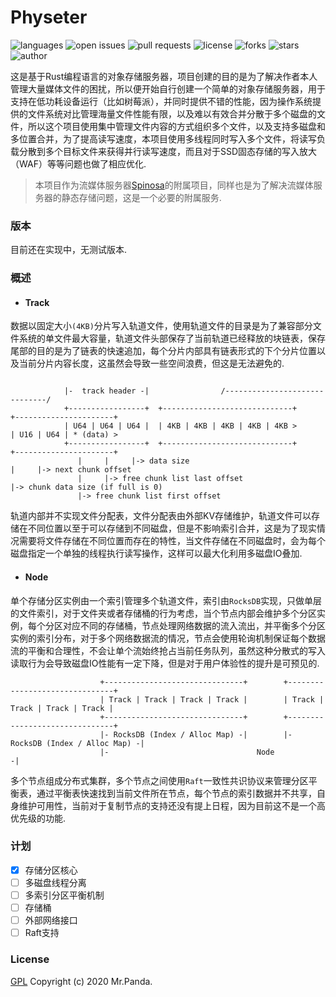 # Physeter

![languages](https://img.shields.io/github/languages/top/quasipaa/Physeter)
![open issues](https://img.shields.io/github/issues/quasipaa/Physeter)
![pull requests](https://img.shields.io/github/issues-pr/quasipaa/Physeter)
![license](https://img.shields.io/github/license/quasipaa/Physeter)
![forks](https://img.shields.io/github/forks/quasipaa/Physeter)
![stars](https://img.shields.io/github/stars/quasipaa/Physeter)
![author](https://img.shields.io/badge/author-Mr.Panda-read)

这是基于Rust编程语言的对象存储服务器，项目创建的目的是为了解决作者本人管理大量媒体文件的困扰，所以便开始自行创建一个简单的对象存储服务器，用于支持在低功耗设备运行（比如树莓派），并同时提供不错的性能，因为操作系统提供的文件系统对比管理海量文件性能有限，以及难以有效合并分散于多个磁盘的文件，所以这个项目使用集中管理文件内容的方式组织多个文件，以及支持多磁盘和多位置合并，为了提高读写速度，本项目使用多线程同时写入多个文件，将读写负载分散到多个目标文件来获得并行读写速度，而且对于SSD固态存储的写入放大（WAF）等等问题也做了相应优化.  

> 本项目作为流媒体服务器[Spinosa](https://github.com/quasipaa/Spinosa)的附属项目，同样也是为了解决流媒体服务器的静态存储问题，这是一个必要的附属服务.


### 版本
目前还在实现中，无测试版本.


### 概述

- #### Track
数据以固定大小`(4KB)`分片写入轨道文件，使用轨道文件的目录是为了兼容部分文件系统的单文件最大容量，轨道文件头部保存了当前轨道已经释放的块链表，保存尾部的目的是为了链表的快速追加，每个分片内部具有链表形式的下个分片位置以及当前分片内容长度，这虽然会导致一些空间浪费，但这是无法避免的.

```
    
            |-  track header -|                /------------------------------/
            +-----------------+  +-----------------------------+       +----------------------+
            | U64 | U64 | U64 |  | 4KB | 4KB | 4KB | 4KB | 4KB >       | U16 | U64 | * (data) >
            +-----------------+  +-----------------------------+       +----------------------+
               |     |     |-> data size                                  |     |-> next chunk offset
               |     |-> free chunk list last offset                      |-> chunk data size (if full is 0)
               |-> free chunk list first offset
```

轨道内部并不实现文件分配表，文件分配表由外部KV存储维护，轨道文件可以存储在不同位置以至于可以存储到不同磁盘，但是不影响索引合并，这是为了现实情况需要将文件存储在不同位置而存在的特性，当文件存储在不同磁盘时，会为每个磁盘指定一个单独的线程执行读写操作，这样可以最大化利用多磁盘IO叠加.

- #### Node
单个存储分区实例由一个索引管理多个轨道文件，索引由`RocksDB`实现，只做单层的文件索引，对于文件夹或者存储桶的行为考虑，当个节点内部会维护多个分区实例，每个分区对应不同的存储桶，节点处理网络数据的流入流出，并平衡多个分区实例的索引分布，对于多个网络数据流的情况，节点会使用轮询机制保证每个数据流的平衡和合理性，不会让单个流始终抢占当前任务队列，虽然这种分散式的写入读取行为会导致磁盘IO性能有一定下降，但是对于用户体验性的提升是可预见的.

```
                    +-------------------------------+        +-------------------------------+
                    | Track | Track | Track | Track |        | Track | Track | Track | Track |
                    +-------------------------------+        +-------------------------------+
                    |- RocksDB (Index / Alloc Map) -|        |- RocksDB (Index / Alloc Map) -|
                    |-                                 Node                                 -|
```

多个节点组成分布式集群，多个节点之间使用`Raft`一致性共识协议来管理分区平衡表，通过平衡表快速找到当前文件所在节点，每个节点的索引数据并不共享，自身维护可用性，当前对于复制节点的支持还没有提上日程，因为目前这不是一个高优先级的功能.


### 计划
* [x] 存储分区核心   
* [ ] 多磁盘线程分离  
* [ ] 多索引分区平衡机制  
* [ ] 存储桶  
* [ ] 外部网络接口  
* [ ] Raft支持

### License
[GPL](./LICENSE)
Copyright (c) 2020 Mr.Panda.